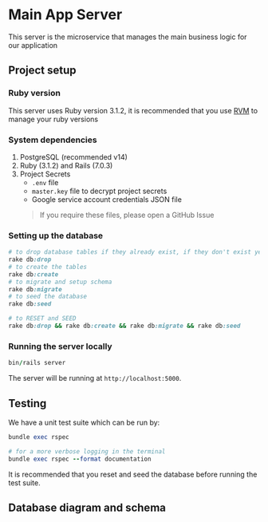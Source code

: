 # Main App Server
This server is the microservice that manages the main business logic for our application

## Project setup
### Ruby version
This server uses Ruby version 3.1.2, it is recommended that you use [RVM](https://rvm.io/) to manage your ruby versions

### System dependencies
1. PostgreSQL (recommended v14)
2. Ruby (3.1.2) and Rails (7.0.3)
3. Project Secrets
    - `.env` file
    - `master.key` file to decrypt project secrets
    - Google service account credentials JSON file
    > If you require these files, please open a GitHub Issue

### Setting up the database
```ruby
# to drop database tables if they already exist, if they don't exist yet (i.e. your first time), do NOT run this
rake db:drop
# to create the tables
rake db:create
# to migrate and setup schema
rake db:migrate
# to seed the database
rake db:seed

# to RESET and SEED
rake db:drop && rake db:create && rake db:migrate && rake db:seed
```

### Running the server locally
```ruby
bin/rails server
```
The server will be running at `http://localhost:5000`.
## Testing
We have a unit test suite which can be run by:
```ruby
bundle exec rspec

# for a more verbose logging in the terminal
bundle exec rspec --format documentation
```
It is recommended that you reset and seed the database before running the test suite.

## Database diagram and schema